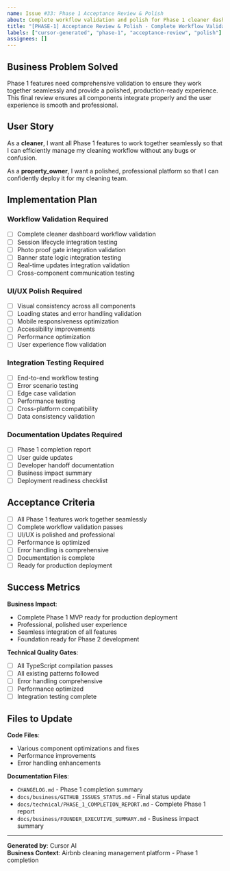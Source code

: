 ```yaml
---
name: Issue #33: Phase 1 Acceptance Review & Polish
about: Complete workflow validation and polish for Phase 1 cleaner dashboard MVP
title: "[PHASE-1] Acceptance Review & Polish - Complete Workflow Validation"
labels: ["cursor-generated", "phase-1", "acceptance-review", "polish"]
assignees: []
---
```


## Business Problem Solved

Phase 1 features need comprehensive validation to ensure they work together seamlessly and provide a polished, production-ready experience. This final review ensures all components integrate properly and the user experience is smooth and professional.

## User Story

As a **cleaner**, I want all Phase 1 features to work together seamlessly so that I can efficiently manage my cleaning workflow without any bugs or confusion.

As a **property_owner**, I want a polished, professional platform so that I can confidently deploy it for my cleaning team.

## Implementation Plan

### Workflow Validation Required
- [ ] Complete cleaner dashboard workflow validation
- [ ] Session lifecycle integration testing
- [ ] Photo proof gate integration validation
- [ ] Banner state logic integration testing
- [ ] Real-time updates integration validation
- [ ] Cross-component communication testing

### UI/UX Polish Required
- [ ] Visual consistency across all components
- [ ] Loading states and error handling validation
- [ ] Mobile responsiveness optimization
- [ ] Accessibility improvements
- [ ] Performance optimization
- [ ] User experience flow validation

### Integration Testing Required
- [ ] End-to-end workflow testing
- [ ] Error scenario testing
- [ ] Edge case validation
- [ ] Performance testing
- [ ] Cross-platform compatibility
- [ ] Data consistency validation

### Documentation Updates Required
- [ ] Phase 1 completion report
- [ ] User guide updates
- [ ] Developer handoff documentation
- [ ] Business impact summary
- [ ] Deployment readiness checklist

## Acceptance Criteria

- [ ] All Phase 1 features work together seamlessly
- [ ] Complete workflow validation passes
- [ ] UI/UX is polished and professional
- [ ] Performance is optimized
- [ ] Error handling is comprehensive
- [ ] Documentation is complete
- [ ] Ready for production deployment

## Success Metrics

**Business Impact**: 
- Complete Phase 1 MVP ready for production deployment
- Professional, polished user experience
- Seamless integration of all features
- Foundation ready for Phase 2 development

**Technical Quality Gates**:
- [ ] All TypeScript compilation passes
- [ ] All existing patterns followed
- [ ] Error handling comprehensive
- [ ] Performance optimized
- [ ] Integration testing complete

## Files to Update

**Code Files**:
- Various component optimizations and fixes
- Performance improvements
- Error handling enhancements

**Documentation Files**:
- `CHANGELOG.md` - Phase 1 completion summary
- `docs/business/GITHUB_ISSUES_STATUS.md` - Final status update
- `docs/technical/PHASE_1_COMPLETION_REPORT.md` - Complete Phase 1 report
- `docs/business/FOUNDER_EXECUTIVE_SUMMARY.md` - Business impact summary

---

**Generated by**: Cursor AI  
**Business Context**: Airbnb cleaning management platform - Phase 1 completion
